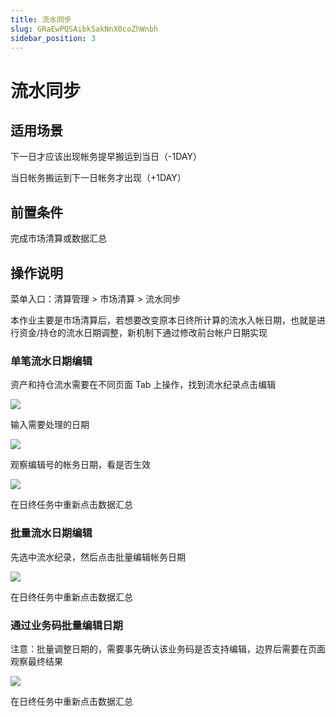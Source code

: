 ```yaml
---
title: 流水同步
slug: GRaEwPQSAibkSakNnX0coZhWnbh
sidebar_position: 3
---
```



# 流水同步

## 适用场景

下一日才应该出现帐务提早搬运到当日（-1DAY）

当日帐务搬运到下一日帐务才出现（+1DAY）

## 前置条件

完成市场清算或数据汇总

## 操作说明

菜单入口：清算管理  &gt; 市场清算  &gt; 流水同步

本作业主要是市场清算后，若想要改变原本日终所计算的流水入帐日期，也就是进行资金/持仓的流水日期调整，新机制下通过修改前台帐户日期实现

### 单笔流水日期编辑

资产和持仓流水需要在不同页面 Tab 上操作，找到流水纪录点击编辑

<img src="/assets/JYLlbmOhRo9w1Zx74PocGwQqnzc.png" src-width="3344" src-height="1404" align="center"/>

输入需要处理的日期

<img src="/assets/X38Jb8ixPotJeGxFpINcN1iFnIc.png" src-width="3368" src-height="1308" align="center"/>

观察编辑号的帐务日期，看是否生效

<img src="/assets/RbBgbfUMWougIlxKDd5cuQcNnPc.png" src-width="3368" src-height="1308" align="center"/>

在日终任务中重新点击数据汇总

### 批量流水日期编辑

先选中流水纪录，然后点击批量编辑帐务日期

<img src="/assets/NTdHbtdsroblM4xKKtZcuyXWnxh.png" src-width="3344" src-height="1456" align="center"/>

在日终任务中重新点击数据汇总

### 通过业务码批量编辑日期

注意：批量调整日期的，需要事先确认该业务码是否支持编辑，边界后需要在页面观察最终结果

<img src="/assets/WMzhbZI9roU5mrxsu6ycdC6tnxd.png" src-width="3356" src-height="1344" align="center"/>

在日终任务中重新点击数据汇总

